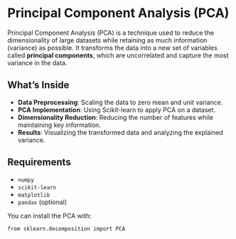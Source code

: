 # Principal Component Analysis (PCA)

Principal Component Analysis (PCA) is a technique used to reduce the dimensionality of large datasets while retaining as much information (variance) as possible. It transforms the data into a new set of variables called **principal components**, which are uncorrelated and capture the most variance in the data.

## What’s Inside

- **Data Preprocessing**: Scaling the data to zero mean and unit variance.
- **PCA Implementation**: Using Scikit-learn to apply PCA on a dataset.
- **Dimensionality Reduction**: Reducing the number of features while maintaining key information.
- **Results**: Visualizing the transformed data and analyzing the explained variance.

## Requirements

- `numpy`
- `scikit-learn`
- `matplotlib`
- `pandas` (optional)

You can install the PCA with:

```bash
from sklearn.decomposition import PCA


